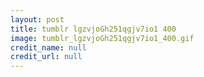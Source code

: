 ```yaml
---
layout: post
title: tumblr lgzvjoGh251qgjv7io1 400
image: tumblr_lgzvjoGh251qgjv7io1_400.gif
credit_name: null 
credit_url: null
---
```


